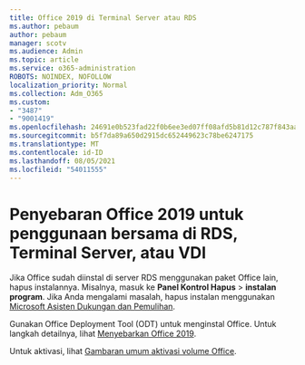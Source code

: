 ```yaml
---
title: Office 2019 di Terminal Server atau RDS
ms.author: pebaum
author: pebaum
manager: scotv
ms.audience: Admin
ms.topic: article
ms.service: o365-administration
ROBOTS: NOINDEX, NOFOLLOW
localization_priority: Normal
ms.collection: Adm_O365
ms.custom:
- "3487"
- "9001419"
ms.openlocfilehash: 24691e0b523fad22f0b6ee3ed07ff08afd5b81d12c787f843aa94c5b6835915b
ms.sourcegitcommit: b5f7da89a650d2915dc652449623c78be6247175
ms.translationtype: MT
ms.contentlocale: id-ID
ms.lasthandoff: 08/05/2021
ms.locfileid: "54011555"
---
```

# <a name="deploying-office-2019-for-shared-use-on-rds-terminal-server-or-vdi"></a>Penyebaran Office 2019 untuk penggunaan bersama di RDS, Terminal Server, atau VDI

Jika Office sudah diinstal di server RDS menggunakan paket Office lain, hapus instalannya. Misalnya, masuk ke **Panel Kontrol Hapus**  >  **instalan program**. Jika Anda mengalami masalah, hapus instalan menggunakan [Microsoft Asisten Dukungan dan Pemulihan](https://aka.ms/SARA-OfficeUninstall-Alchemy). 

Gunakan Office Deployment Tool (ODT) untuk menginstal Office. Untuk langkah detailnya, lihat [Menyebarkan Office 2019](https://docs.microsoft.com/deployoffice/office2019/deploy).

Untuk aktivasi, lihat [Gambaran umum aktivasi volume Office](https://docs.microsoft.com/deployoffice/vlactivation/plan-volume-activation-of-office).